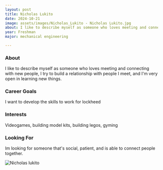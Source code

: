 ```yaml
---
layout: post
title: Nicholas Lukito 
date: 2024-10-21
image: assets/images/Nicholas_Lukito - Nicholas Lukito.jpg
about: I like to describe myself as someone who loves meeting and connecting with new people, I try to build a relationship with people I meet, and I'm very open in learning new things.
year: Freshman
major: mechanical engineering 

---
```


### About

I like to describe myself as someone who loves meeting and connecting with new people, I try to build a relationship with people I meet, and I'm very open in learning new things.

### Career Goals

I want to develop the skills to work for lockheed

### Interests

Videogames, building model kits, building legos, gyming

### Looking For

Im looking for someone that's social, patient, and is able to connect people together.

<div class="text-center my-5">
    <img src="https://sase-drexel.github.io/mentorship-2024/assets/images/Nicholas_lukito - Nicholas lukito.jpg" alt="Nicholas lukito" class="rounded post-img" />
</div>
